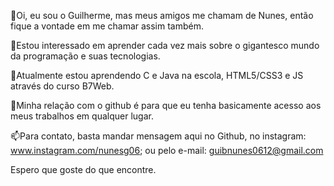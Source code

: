 👋Oi, eu sou o Guilherme, mas meus amigos me chamam de Nunes, então fique a vontade em me chamar assim também.

👀Estou interessado em aprender cada vez mais sobre o gigantesco mundo da programação e suas tecnologias.

🌱Atualmente estou aprendendo C e Java na escola, HTML5/CSS3 e JS através do curso B7Web.

💞️Minha relação com o github é para que eu tenha basicamente acesso aos meus trabalhos em qualquer lugar.

📫Para contato, basta mandar mensagem aqui no Github, no instagram: www.instagram.com/nunesg06; ou pelo e-mail: guibnunes0612@gmail.com

Espero que goste do que encontre.

<!---
gbNuness/gbNuness is a ✨ special ✨ repository because its `README.md` (this file) appears on your GitHub profile.
You can click the Preview link to take a look at your changes.
--->

